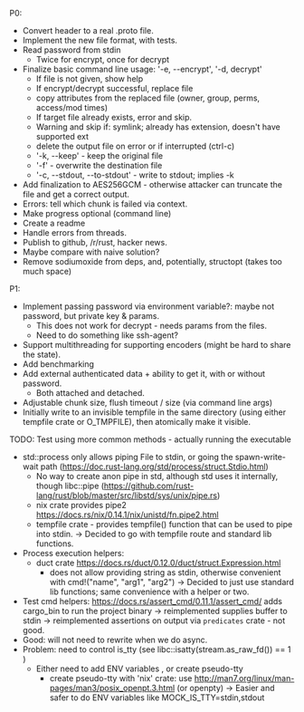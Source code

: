P0:
 * Convert header to a real .proto file.
 * Implement the new file format, with tests.
 * Read password from stdin
   * Twice for encrypt, once for decrypt
 * Finalize basic command line usage: '-e, --encrypt', '-d, decrypt' 
    * If file is not given, show help
    * If encrypt/decrypt successful, replace file 
    *   copy attributes from the replaced file (owner, group, perms, access/mod times)
    * If target file already exists, error and skip.
    * Warning and skip if: symlink; already has extension, doesn't have supported ext
    * delete the output file on error or if interrupted (ctrl-c)
    * '-k, --keep' - keep the original file
    * '-f' - overwrite the destination file
    * '-c, --stdout, --to-stdout' - write to stdout; implies -k
 * Add finalization to AES256GCM - otherwise attacker can truncate the file and get a correct output.
 * Errors: tell which chunk is failed via context.
 * Make progress optional (command line)
 * Create a readme
 * Handle errors from threads.
 * Publish to github, /r/rust, hacker news.
 * Maybe compare with naive solution?
 * Remove sodiumoxide from deps, and, potentially, structopt (takes too much space)
 
P1:
 * Implement passing password via environment variable?: maybe not password, but private key & params.
    * This does not work for decrypt - needs params from the files.
    * Need to do something like ssh-agent? 
 * Support multithreading for supporting encoders (might be hard to share the state).
 * Add benchmarking
 * Add external authenticated data + ability to get it, with or without password.
   * Both attached and detached.
 * Adjustable chunk size, flush timeout / size (via command line args)
 * Initially write to an invisible tempfile in the same directory (using either tempfile crate or O_TMPFILE), then
   atomically make it visible.


TODO: Test using more common methods - actually running the executable
 * std::process only allows piping File to stdin, or going the spawn-write-wait path
   (https://doc.rust-lang.org/std/process/struct.Stdio.html)
   * No way to create anon pipe in std, although std uses it internally, though libc::pipe
     (https://github.com/rust-lang/rust/blob/master/src/libstd/sys/unix/pipe.rs)
   * nix crate provides pipe2 https://docs.rs/nix/0.14.1/nix/unistd/fn.pipe2.html
   * tempfile crate - provides tempfile() function that can be used to pipe into stdin.
   -> Decided to go with tempfile route and standard lib functions.
 * Process execution helpers:
   * duct crate https://docs.rs/duct/0.12.0/duct/struct.Expression.html
     - does not allow providing string as stdin, otherwise convenient with cmd!("name", "arg1", "arg2")
   -> Decided to just use standard lib functions; same convenience with a helper or two.
 * Test cmd helpers:
   https://docs.rs/assert_cmd/0.11.1/assert_cmd/
     adds cargo_bin to run the project binary -> reimplemented
     supplies buffer to stdin -> reimplemented
     assertions on output via `predicates` crate - not good. 
 * Good: will not need to rewrite when we do async.
 * Problem: need to control is_tty (see libc::isatty(stream.as_raw_fd()) == 1 )
   * Either need to add ENV variables , or create pseudo-tty
     * create pseudo-tty with 'nix' crate: use http://man7.org/linux/man-pages/man3/posix_openpt.3.html  (or openpty)
     -> Easier and safer to do ENV variables like MOCK_IS_TTY=stdin,stdout  
